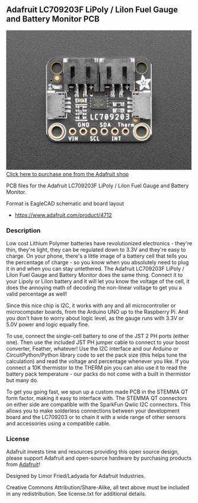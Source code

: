 ## Adafruit LC709203F LiPoly / LiIon Fuel Gauge and Battery Monitor PCB

<a href="http://www.adafruit.com/products/4712"><img src="assets/4712.jpg?raw=true" width="500px"><br/>
Click here to purchase one from the Adafruit shop</a>

PCB files for the Adafruit LC709203F LiPoly / LiIon Fuel Gauge and Battery Monitor.

Format is EagleCAD schematic and board layout
* https://www.adafruit.com/product/4712

### Description

Low cost Lithium Polymer batteries have revolutionized electronics - they're thin, they're light, they can be regulated down to 3.3V and they're easy to charge. On your phone, there's a little image of a battery cell that tells you the percentage of charge - so you know when you absolutely need to plug it in and when you can stay untethered. The Adafruit LC709203F LiPoly / LiIon Fuel Gauge and Battery Monitor does the same thing. Connect it to your Lipoly or LiIon battery and it will let you know the voltage of the cell, it does the annoying math of decoding the non-linear voltage to get you a valid percentage as well!

Since this nice chip is I2C, it works with any and all microcontroller or microcomputer boards, from the Arduino UNO up to the Raspberry Pi. And you don't have to worry about logic level, as the gauge runs with 3.3V or 5.0V power and logic equally fine.

To use, connect the single-cell battery to one of the JST 2 PH ports (either one). Then use the included JST PH jumper cable to connect to your boost converter, Feather, whatever! Use the I2C interface and our Arduino or CircuitPython/Python library code to set the pack size (this helps tune the calculation) and read the voltage and percentage whenever you like. If you connect a 10K thermistor to the THERM pin you can also use it to read the battery pack temperature - our packs do not come with a built in thermistor but many do.

To get you going fast, we spun up a custom made PCB in the STEMMA QT form factor, making it easy to interface with. The STEMMA QT connectors on either side are compatible with the SparkFun Qwiic I2C connectors. This allows you to make solderless connections between your development board and the LC709203 or to chain it with a wide range of other sensors and accessories using a compatible cable.

### License

Adafruit invests time and resources providing this open source design, please support Adafruit and open-source hardware by purchasing products from [Adafruit](https://www.adafruit.com)!

Designed by Limor Fried/Ladyada for Adafruit Industries.

Creative Commons Attribution/Share-Alike, all text above must be included in any redistribution.
See license.txt for additional details.
